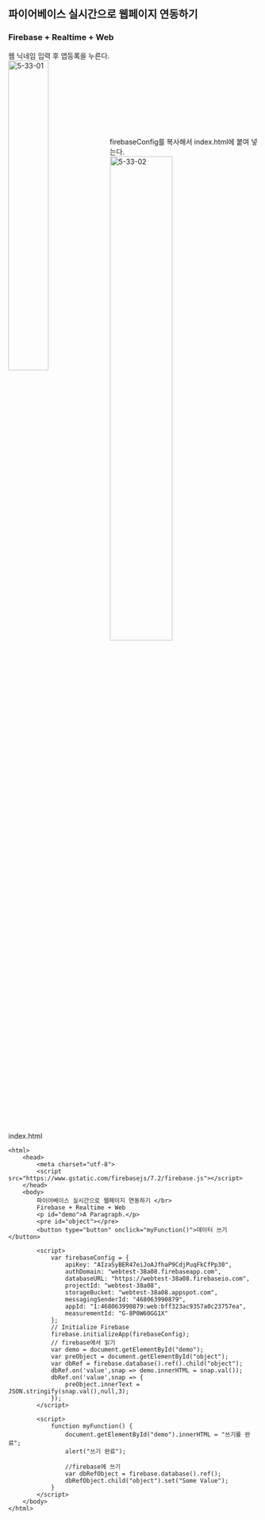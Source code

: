 ## 파이어베이스 실시간으로 웹페이지 연동하기 
### Firebase + Realtime + Web 


웹 닉네임 입력 후 앱등록을 누른다.<br/>
<img align="left" src="https://i2r.link/image/git/5-33-01.png" width="40%"  height="40%" title="5-33-01" alt="5-33-01" ></img><br/><br/><br/><br/><br/><br/><br/><br/><br/>
firebaseConfig를 복사해서 index.html에 붙여 넣는다.<br/>
<img src="https://i2r.link/image/git/5-33-02.png" width="50%" height="50%" title="5-33-02" alt="5-33-02" ></img><br/>

index.html
```
<html>
    <head>
        <meta charset="utf-8">
        <script src="https://www.gstatic.com/firebasejs/7.2/firebase.js"></script>
    </head>
    <body>
        파이어베이스 실시간으로 웹페이지 연동하기 </br>
        Firebase + Realtime + Web 
        <p id="demo">A Paragraph.</p>
        <pre id="object"></pre>
        <button type="button" onclick="myFunction()">데이터 쓰기</button>

        <script>
            var firebaseConfig = {
                apiKey: "AIzaSyBER47eiJoAJfhaP9CdjPuqFkCfPp30",
                authDomain: "webtest-38a08.firebaseapp.com",
                databaseURL: "https://webtest-38a08.firebaseio.com",
                projectId: "webtest-38a08",
                storageBucket: "webtest-38a08.appspot.com",
                messagingSenderId: "468063990879",
                appId: "1:468063990879:web:bff323ac9357a0c23757ea",
                measurementId: "G-8P0W60GG1X"
            };
            // Initialize Firebase
            firebase.initializeApp(firebaseConfig);
            // firebase에서 읽기
            var demo = document.getElementById("demo");
            var preObject = document.getElementById("object");
            var dbRef = firebase.database().ref().child("object");
            dbRef.on('value',snap => demo.innerHTML = snap.val());
            dbRef.on('value',snap => {
                preObject.innerText = JSON.stringify(snap.val(),null,3);
            });
        </script>

        <script>
            function myFunction() {
                document.getElementById("demo").innerHTML = "쓰기를 완료";
                alert("쓰기 완료");
                
                //firebase에 쓰기
                var dbRefObject = firebase.database().ref();
                dbRefObject.child("object").set("Some Value");
            }
        </script>
    </body>
</html>
```


